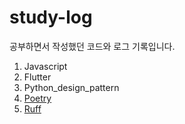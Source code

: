# study-log
공부하면서 작성했던 코드와 로그 기록입니다.

1. Javascript
2. Flutter
3. Python_design_pattern
4. [Poetry](https://github.com/SonJi0507/study-log/tree/main/Poetry)
5. [Ruff](https://github.com/SonJi0507/study-log/tree/main/Ruff)


